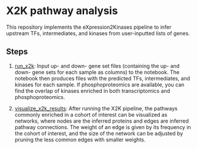 # X2K pathway analysis
This repository implements the eXpression2Kinases pipeline to infer upstream TFs, intermediates, and kinases from user-inputted lists of genes.

## Steps
1. [run_x2k](https://github.com/MaayanLab/x2k-pathway-analysis/blob/main/run_x2k.ipynb): Input up- and down- gene set files (containing the up- and down- gene sets for each sample as columns) to the notebook. The notebook then produces files with the predicted TFs, intermediates, and kinases for each sample. If phosphoproteomics are available, you can find the overlap of kinases enriched in both transcriptomics and phosphoproteomics.

2. [visualize_x2k_results](https://github.com/MaayanLab/x2k-pathway-analysis/blob/main/visualize_x2k_results.ipynb): After running the X2K pipeline, the pathways commonly enriched in a cohort of interest can be visualized as networks, where nodes are the inferred proteins and edges are inferred pathway connections. The weight of an edge is given by its frequency in the cohort of interest, and the size of the network can be adjusted by pruning the less common edges with smaller weights. 
